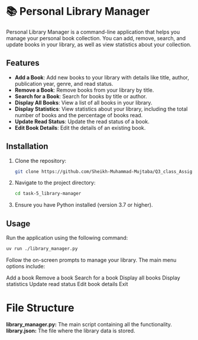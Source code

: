 # 📚 Personal Library Manager

Personal Library Manager is a command-line application that helps you manage your personal book collection. You can add, remove, search, and update books in your library, as well as view statistics about your collection.

## Features

- **Add a Book**: Add new books to your library with details like title, author, publication year, genre, and read status.
- **Remove a Book**: Remove books from your library by title.
- **Search for a Book**: Search for books by title or author.
- **Display All Books**: View a list of all books in your library.
- **Display Statistics**: View statistics about your library, including the total number of books and the percentage of books read.
- **Update Read Status**: Update the read status of a book.
- **Edit Book Details**: Edit the details of an existing book.

## Installation

1. Clone the repository:
    ```sh
    git clone https://github.com/Sheikh-Muhammad-Mujtaba/Q3_class_Assignments.git
    ```
2. Navigate to the project directory:
    ```sh
    cd task-5_library-manager
    ```
3. Ensure you have Python installed (version 3.7 or higher).

## Usage

Run the application using the following command:
```sh
uv run ./library_manager.py
```

Follow the on-screen prompts to manage your library. The main menu options include:

Add a book
Remove a book
Search for a book
Display all books
Display statistics
Update read status
Edit book details
Exit

# File Structure

**library_manager.py:** The main script containing all the functionality.
**library.json:** The file where the library data is stored.
